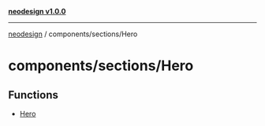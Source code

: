 [**neodesign v1.0.0**](../../../README.md)

***

[neodesign](../../../modules.md) / components/sections/Hero

# components/sections/Hero

## Functions

- [Hero](functions/Hero.md)
